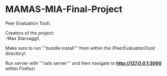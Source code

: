 # MAMAS-MIA-Final-Project

Peer Evaluation Tool\

Creators of the project:\
-Max Starvaggi\

Make sure to run '''bundle install''' from within the /PeerEvaluationTool/ directory\

Run server with '''rails server''' and then navigate to **http://127.0.0.1:3000** within Firefox\
